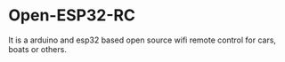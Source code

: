 # Open-ESP32-RC
It is a arduino and esp32 based open source wifi remote control for cars, boats or others.


